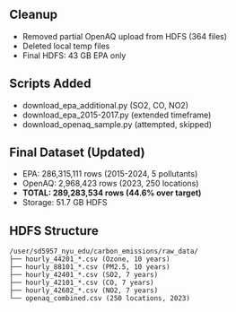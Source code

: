
## Cleanup
- Removed partial OpenAQ upload from HDFS (364 files)
- Deleted local temp files
- Final HDFS: 43 GB EPA only

## Scripts Added
- download_epa_additional.py (SO2, CO, NO2)
- download_epa_2015-2017.py (extended timeframe)
- download_openaq_sample.py (attempted, skipped)

## Final Dataset (Updated)
- EPA: 286,315,111 rows (2015-2024, 5 pollutants)
- OpenAQ: 2,968,423 rows (2023, 250 locations)
- **TOTAL: 289,283,534 rows (44.6% over target)**
- Storage: 51.7 GB HDFS

## HDFS Structure
```
/user/sd5957_nyu_edu/carbon_emissions/raw_data/
├── hourly_44201_*.csv (Ozone, 10 years)
├── hourly_88101_*.csv (PM2.5, 10 years)
├── hourly_42401_*.csv (SO2, 7 years)
├── hourly_42101_*.csv (CO, 7 years)
├── hourly_42602_*.csv (NO2, 7 years)
└── openaq_combined.csv (250 locations, 2023)
```
